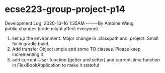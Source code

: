 # ecse223-group-project-p14
Development Log:
2020-10-16 1:35AM ------By Antoine Wang <br>
public changes (code might affect everyone)
1. set up the environment. Major change in .classpath and .project. Small fix in gradle.build.
2. Add transfer Object umple and some TO classes. Please keep incrementing it.
3. add current-User function (getter and setter) and current-time function in FlexiBookApplication to make it stateful
